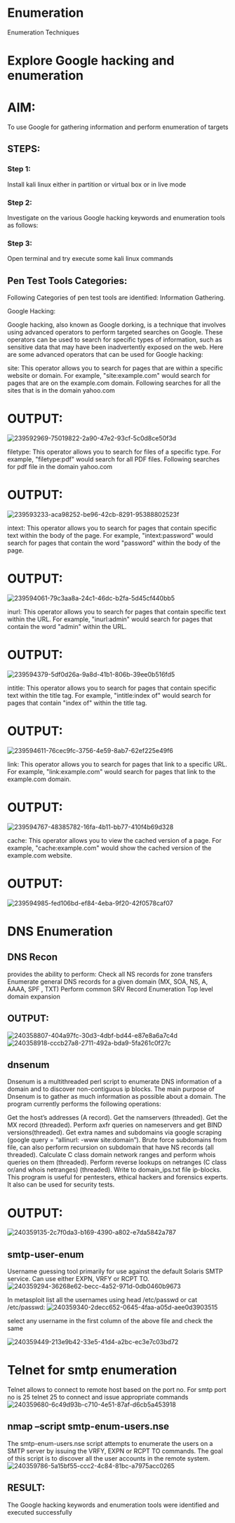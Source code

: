 # Enumeration
Enumeration Techniques

# Explore Google hacking and enumeration 

# AIM:

To use Google for gathering information and perform enumeration of targets

## STEPS:

### Step 1:

Install kali linux either in partition or virtual box or in live mode

### Step 2:

Investigate on the various Google hacking keywords and enumeration tools as follows:


### Step 3:
Open terminal and try execute some kali linux commands

## Pen Test Tools Categories:  

Following Categories of pen test tools are identified:
Information Gathering.

Google Hacking:

Google hacking, also known as Google dorking, is a technique that involves using advanced operators to perform targeted searches on Google. These operators can be used to search for specific types of information, such as sensitive data that may have been inadvertently exposed on the web. Here are some advanced operators that can be used for Google hacking:

site: This operator allows you to search for pages that are within a specific website or domain. For example, "site:example.com" would search for pages that are on the example.com domain.
Following searches for all the sites that is in the domain yahoo.com
# OUTPUT:
![239592969-75019822-2a90-47e2-93cf-5c0d8ce50f3d](https://github.com/Yogabharathi3/Enumeration/assets/118899387/83f20a37-3fcc-40ee-821c-58ef091a7324)

filetype: This operator allows you to search for files of a specific type. For example, "filetype:pdf" would search for all PDF files.
Following searches for pdf file in the domain yahoo.com
# OUTPUT:
![239593233-aca98252-be96-42cb-8291-95388802523f](https://github.com/Yogabharathi3/Enumeration/assets/118899387/8a3b291f-a11d-4e08-8925-6be48ddf783d)

intext: This operator allows you to search for pages that contain specific text within the body of the page. For example, "intext:password" would search for pages that contain the word "password" within the body of the page.
# OUTPUT:
![239594061-79c3aa8a-24c1-46dc-b2fa-5d45cf440bb5](https://github.com/Yogabharathi3/Enumeration/assets/118899387/25d75c55-e1fa-41c7-aa48-5785155f4ca3)

inurl: This operator allows you to search for pages that contain specific text within the URL. For example, "inurl:admin" would search for pages that contain the word "admin" within the URL.
# OUTPUT:
![239594379-5df0d26a-9a8d-41b1-806b-39ee0b516fd5](https://github.com/Yogabharathi3/Enumeration/assets/118899387/22e2b08e-e1d8-4462-b100-042b9f5ba010)

intitle: This operator allows you to search for pages that contain specific text within the title tag. For example, "intitle:index of" would search for pages that contain "index of" within the title tag.
# OUTPUT:
![239594611-76cec9fc-3756-4e59-8ab7-62ef225e49f6](https://github.com/Yogabharathi3/Enumeration/assets/118899387/c4152236-a33f-4677-804b-c24b39badd76)

link: This operator allows you to search for pages that link to a specific URL. For example, "link:example.com" would search for pages that link to the example.com domain.
# OUTPUT:
![239594767-48385782-16fa-4b11-bb77-410f4b69d328](https://github.com/Yogabharathi3/Enumeration/assets/118899387/23258453-bf2c-4e1f-9914-438be5ca342d)

cache: This operator allows you to view the cached version of a page. For example, "cache:example.com" would show the cached version of the example.com website.

# OUTPUT:
![239594985-fed106bd-ef84-4eba-9f20-42f0578caf07](https://github.com/Yogabharathi3/Enumeration/assets/118899387/0f0374af-ae90-4661-a43a-0a1c7572e7be)

# DNS Enumeration
## DNS Recon

provides the ability to perform:
Check all NS records for zone transfers
Enumerate general DNS records for a given domain (MX, SOA, NS, A, AAAA, SPF , TXT)
Perform common SRV Record Enumeration
Top level domain expansion
## OUTPUT:
![240358807-404a97fc-30d3-4dbf-bd44-e87e8a6a7c4d](https://github.com/Yogabharathi3/Enumeration/assets/118899387/7b15262d-c0d2-4d17-895b-5a94ba502bca)
![240358918-cccb27a8-2711-492a-bda9-5fa261c0f27c](https://github.com/Yogabharathi3/Enumeration/assets/118899387/145eecb0-df46-4a6f-b9a2-44567e0e2f2b)

## dnsenum
Dnsenum is a multithreaded perl script to enumerate DNS information of a domain and to discover non-contiguous ip blocks. The main purpose of Dnsenum is to gather as much information as possible about a domain. The program currently performs the following operations:

Get the host’s addresses (A record).
Get the namservers (threaded).
Get the MX record (threaded).
Perform axfr queries on nameservers and get BIND versions(threaded).
Get extra names and subdomains via google scraping (google query = “allinurl: -www site:domain”).
Brute force subdomains from file, can also perform recursion on subdomain that have NS records (all threaded).
Calculate C class domain network ranges and perform whois queries on them (threaded).
Perform reverse lookups on netranges (C class or/and whois netranges) (threaded).
Write to domain_ips.txt file ip-blocks.
This program is useful for pentesters, ethical hackers and forensics experts. It also can be used for security tests.
# OUTPUT:
![240359135-2c7f0da3-b169-4390-a802-e7da5842a787](https://github.com/Yogabharathi3/Enumeration/assets/118899387/075ac6b2-786f-44a4-a28a-b8264c8fb7b3)

## smtp-user-enum
Username guessing tool primarily for use against the default Solaris SMTP service. Can use either EXPN, VRFY or RCPT TO.
![240359294-36268e62-becc-4a52-971d-0db0460b9673](https://github.com/Yogabharathi3/Enumeration/assets/118899387/2f6a8934-4552-454c-96f6-55a375fce7ab)

In metasploit list all the usernames using head /etc/passwd or cat /etc/passwd:
![240359340-2decc652-0645-4faa-a05d-aee0d3903515](https://github.com/Yogabharathi3/Enumeration/assets/118899387/eee6481d-b2e2-452f-9973-c415d8d330c2)

select any username in the first column of the above file and check the same

![240359449-213e9b42-33e5-41d4-a2bc-ec3e7c03bd72](https://github.com/Yogabharathi3/Enumeration/assets/118899387/bf7fefca-dbc8-4d19-af60-9b4b2a5014ab)

# Telnet for smtp enumeration
Telnet allows to connect to remote host based on the port no. For smtp port no is 25 telnet 25 to connect and issue appropriate commands
 ![240359680-6c49d93b-c710-4e51-87af-d6cb5a453918](https://github.com/Yogabharathi3/Enumeration/assets/118899387/03c7c073-ca46-481a-a840-54475babda08)
 
## nmap –script smtp-enum-users.nse <hostname>

The smtp-enum-users.nse script attempts to enumerate the users on a SMTP server by issuing the VRFY, EXPN or RCPT TO commands. The goal of this script is to discover all the user accounts in the remote system.
![240359786-5a15bf55-ccc2-4c84-81bc-a7975acc0265](https://github.com/Yogabharathi3/Enumeration/assets/118899387/49227ce6-e4d0-4b06-8cea-1c5d11c204e3)

## RESULT:
The Google hacking keywords and enumeration tools were identified and executed successfully

